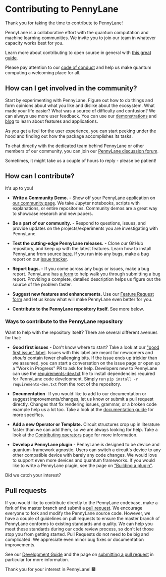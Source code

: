 # Contributing to PennyLane

Thank you for taking the time to contribute to PennyLane!

PennyLane is a collaborative effort with the quantum computation and machine learning communities.
We invite you to join our team in whatever capacity works best for you.

Learn more about contributing to open source in general with
[this great guide](https://opensource.guide/how-to-contribute/).

Please pay attention to our
[code of conduct](https://github.com/PennyLaneAI/pennylane/blob/master/.github/CODE_OF_CONDUCT.md)
and help us make quantum computing a welcoming place for all.

## How can I get involved in the community?

Start by experimenting with PennyLane.  Figure out how to do things and form opinions about what you
like and dislike about the ecosystem.  What made your life easier? What was a source of
difficulty and confusion? We can always use more user feedback. You can use our
[demonstrations](https://pennylane.ai/qml/demonstrations.html) and
[blog](https://pennylane.ai/blog/) to learn about features and applications.

As you get a feel for the user experience, you can start peeking under the hood and finding out how
the package accomplishes its tasks.

To chat directly with the dedicated team behind PennyLane or other members of our community, you
can join our [PennyLane discussion forum](https://discuss.pennylane.ai).

Sometimes, it might take us a couple of hours to reply - please be patient!

## How can I contribute?

It's up to you!

* **Write a Community Demo.** - Show off your PennyLane application on
  [our community page](https://pennylane.ai/qml/demos_community.html). We take Jupyter notebooks,
  scripts with explanations, or entire repositories.  Community demos are a great way to showcase
  research and new papers.

* **Be a part of our community.** - Respond to questions, issues, and
  provide updates on the projects/experiments you are investigating with PennyLane.

* **Test the cutting-edge PennyLane releases.** - Clone our GitHub repository, and keep up with
  the latest features. Learn how to install PennyLane from source
  [here](https://pennylane.ai/install.html?version=preview). If you run into any bugs, make a bug
  report on our [issue tracker](https://github.com/XanaduAI/pennylane/issues).

* **Report bugs.** - If you come across any bugs or issues, make a bug report. PennyLane has
  [a form](https://github.com/PennyLaneAI/pennylane/issues/new?assignees=&labels=bug+%3Abug%3A&template=bug_report.yml&title=%5BBUG%5D)
  to help walk you through submitting a bug report.  Providing a complete, detailed description
  helps us figure out the source of the problem faster.

* **Suggest new features and enhancements.** Use our
  [Feature Request form](https://github.com/PennyLaneAI/pennylane/issues/new?assignees=&labels=enhancement+%3Asparkles%3A&template=feature_request.yml)
  and let us know what will make PennyLane even better for you.

* **Contribute to the PennyLane repository itself.** See more below.

### Ways to contribute to the PennyLane repository

Want to help with the repository itself?  There are several different avenues for that:

* **Good first issues** - Don't know where to start? Take a look at our
  ["good first issue" label](https://github.com/PennyLaneAI/pennylane/contribute).  Issues with
  this label are meant for newcomers and *should* contain fewer challenging bits.  If the issue
  ends up trickier than we assumed, you can start a conversation on the issue page or open up a
  "Work in Progress" PR to ask for help. Developers new to PennyLane can use the [requirements-dev.txt](https://github.com/PennyLaneAI/pennylane/blob/master/requirements-dev.txt) file to install dependencies required for PennyLane code development. Simply run `pip install -r requirements-dev.txt` from the root of the repository.

* **Documentation**- If you would like to add to our documentation or suggest
  improvements/changes, let us know or submit a pull request directly. Changes that fix rendering
  issues, grammar, or a broken code example help us a lot too. Take a look at the
  [documentation guide](https://pennylane.readthedocs.io/en/stable/development/guide/documentation.html)
  for more specifics.

* **Add a new Operator or Template.** Circuit structures crop up in literature faster than we can
add them, so we are always looking for help. Take a look at the
[Contributing operators](https://pennylane.readthedocs.io/en/stable/development/adding_operators.html)
page for more information.

* **Develop a PennyLane plugin** - PennyLane is designed to be device and quantum-framework
  agnostic. Users can switch a circuit's device to any other compatible device with barely any code
  changes. We would love to support even more devices and quantum frameworks. If you would like to
  write a PennyLane plugin, see the page on
  ["Building a plugin"](https://pennylane.readthedocs.io/en/stable/development/plugins.html).

Did we catch your interest?

## Pull requests

If you would like to contribute directly to the PennyLane codebase, make a fork of the master
branch and submit a [pull request](https://help.github.com/articles/about-pull-requests). We
encourage everyone to fork and modify the PennyLane source code. However, we have a couple of
guidelines on pull requests to ensure the master branch of PennyLane conforms to existing standards
and quality. We can help you meet these standards during our code review process, so don't let
those stop you from getting started. Pull Requests do not need to be big and complicated.  We
appreciate even minor bug fixes or documentation improvements.

See our [Development Guide](https://pennylane.readthedocs.io/en/stable/development/guide.html)
and the page on 
[submitting a pull request](https://pennylane.readthedocs.io/en/stable/development/guide/pullrequests.html)
in particular for more information.

Thank you for your interest in PennyLane! 🎆
